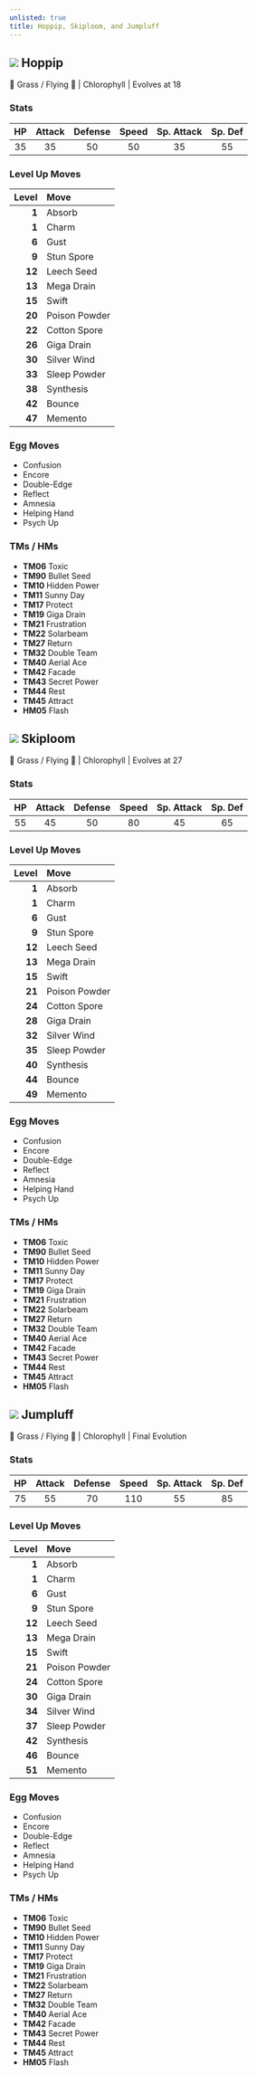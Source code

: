 ```yaml
---
unlisted: true
title: Hoppip, Skiploom, and Jumpluff
---
```

## ![](https://serebii.net/emerald/pokemon/187.png) Hoppip
🌱 Grass / Flying 🪽 | Chlorophyll | Evolves at 18

### Stats

| HP | Attack | Defense | Speed | Sp. Attack | Sp. Def |
|:---:|:---:|:---:|:---:|:---:|:---:|
| 35 | 35 | 50 | 50 | 35 | 55 |

### Level Up Moves

| Level | Move |
|---:|:---|
| **1** | Absorb |
| **1** | Charm |
| **6** | Gust |
| **9** | Stun Spore |
| **12** | Leech Seed |
| **13** | Mega Drain |
| **15** | Swift |
| **20** | Poison Powder |
| **22** | Cotton Spore |
| **26** | Giga Drain |
| **30** | Silver Wind |
| **33** | Sleep Powder |
| **38** | Synthesis |
| **42** | Bounce |
| **47** | Memento |

### Egg Moves
 - Confusion
 - Encore
 - Double-Edge
 - Reflect
 - Amnesia
 - Helping Hand
 - Psych Up

### TMs / HMs
 - **TM06** Toxic
 - **TM90** Bullet Seed
 - **TM10** Hidden Power
 - **TM11** Sunny Day
 - **TM17** Protect
 - **TM19** Giga Drain
 - **TM21** Frustration
 - **TM22** Solarbeam
 - **TM27** Return
 - **TM32** Double Team
 - **TM40** Aerial Ace
 - **TM42** Facade
 - **TM43** Secret Power
 - **TM44** Rest
 - **TM45** Attract
 - **HM05** Flash

## ![](https://serebii.net/emerald/pokemon/188.png) Skiploom
🌱 Grass / Flying 🪽 | Chlorophyll | Evolves at 27

### Stats

| HP | Attack | Defense | Speed | Sp. Attack | Sp. Def |
|:---:|:---:|:---:|:---:|:---:|:---:|
| 55 | 45 | 50 | 80 | 45 | 65 |

### Level Up Moves

| Level | Move |
|---:|:---|
| **1** | Absorb |
| **1** | Charm |
| **6** | Gust |
| **9** | Stun Spore |
| **12** | Leech Seed |
| **13** | Mega Drain |
| **15** | Swift |
| **21** | Poison Powder |
| **24** | Cotton Spore |
| **28** | Giga Drain |
| **32** | Silver Wind |
| **35** | Sleep Powder |
| **40** | Synthesis |
| **44** | Bounce |
| **49** | Memento |

### Egg Moves
 - Confusion
 - Encore
 - Double-Edge
 - Reflect
 - Amnesia
 - Helping Hand
 - Psych Up

### TMs / HMs
 - **TM06** Toxic
 - **TM90** Bullet Seed
 - **TM10** Hidden Power
 - **TM11** Sunny Day
 - **TM17** Protect
 - **TM19** Giga Drain
 - **TM21** Frustration
 - **TM22** Solarbeam
 - **TM27** Return
 - **TM32** Double Team
 - **TM40** Aerial Ace
 - **TM42** Facade
 - **TM43** Secret Power
 - **TM44** Rest
 - **TM45** Attract
 - **HM05** Flash

## ![](https://serebii.net/emerald/pokemon/189.png) Jumpluff
🌱 Grass / Flying 🪽 | Chlorophyll | Final Evolution

### Stats

| HP | Attack | Defense | Speed | Sp. Attack | Sp. Def |
|:---:|:---:|:---:|:---:|:---:|:---:|
| 75 | 55 | 70 | 110 | 55 | 85 |

### Level Up Moves

| Level | Move |
|---:|:---|
| **1** | Absorb |
| **1** | Charm |
| **6** | Gust |
| **9** | Stun Spore |
| **12** | Leech Seed |
| **13** | Mega Drain |
| **15** | Swift |
| **21** | Poison Powder |
| **24** | Cotton Spore |
| **30** | Giga Drain |
| **34** | Silver Wind |
| **37** | Sleep Powder |
| **42** | Synthesis |
| **46** | Bounce |
| **51** | Memento |

### Egg Moves
 - Confusion
 - Encore
 - Double-Edge
 - Reflect
 - Amnesia
 - Helping Hand
 - Psych Up

### TMs / HMs
 - **TM06** Toxic
 - **TM90** Bullet Seed
 - **TM10** Hidden Power
 - **TM11** Sunny Day
 - **TM17** Protect
 - **TM19** Giga Drain
 - **TM21** Frustration
 - **TM22** Solarbeam
 - **TM27** Return
 - **TM32** Double Team
 - **TM40** Aerial Ace
 - **TM42** Facade
 - **TM43** Secret Power
 - **TM44** Rest
 - **TM45** Attract
 - **HM05** Flash